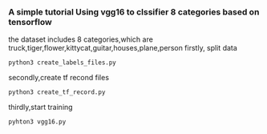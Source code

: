 ### A simple tutorial Using vgg16 to clssifier 8 categories based on tensorflow  

the dataset includes 8 categories,which are truck,tiger,flower,kittycat,guitar,houses,plane,person
firstly, split data
```
python3 create_labels_files.py
```
secondly,create tf recond files
```
python3 create_tf_record.py
```
thirdly,start training
```
pyhton3 vgg16.py
```


